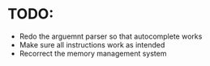 # TODO:
- Redo the arguemnt parser so that autocomplete works
- Make sure all instructions work as intended
- Recorrect the memory management system
  